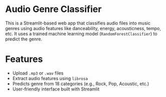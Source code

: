 #  Audio Genre Classifier

This is a Streamlit-based web app that classifies audio files into music genres using audio features like danceability, energy, acousticness, tempo, etc. It uses a trained machine learning model (`RandomForestClassifier`) to predict the genre.

 # Features
 
- Upload `.mp3` or `.wav` files
- Extract audio features using `librosa`
- Predicts genre from 18 categories (e.g., Rock, Pop, Acoustic, etc.)
- User-friendly interface built with Streamlit